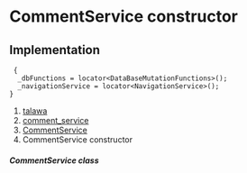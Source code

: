 
<div>

# CommentService constructor

</div>






## Implementation

``` language-dart
 {
  _dbFunctions = locator<DataBaseMutationFunctions>();
  _navigationService = locator<NavigationService>();
}
```







1.  [talawa](../../index.html)
2.  [comment_service](../../services_comment_service/)
3.  [CommentService](../../services_comment_service/CommentService-class.html)
4.  CommentService constructor

##### CommentService class







